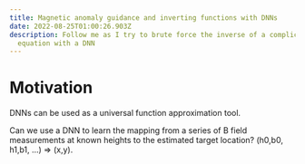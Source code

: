 ```yaml
---
title: Magnetic anomaly guidance and inverting functions with DNNs
date: 2022-08-25T01:00:26.903Z
description: Follow me as I try to brute force the inverse of a complicated
  equation with a DNN
---
```

# Motivation
DNNs can be used as a universal function approximation tool.

Can we use a DNN to learn the mapping from a series of B field measurements at known heights to the estimated target location? (h0,b0, h1,b1, ...) => (x,y).
